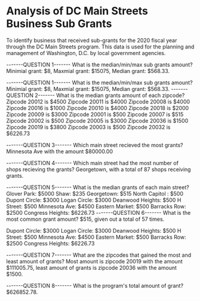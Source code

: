 # Analysis of DC Main Streets Business Sub Grants
 To identify business that received sub-grants for the 2020 fiscal year through the DC Main Streets program. This data is used for the planning and management of Washington, D.C. by local government agencies.

-------QUESTION 1-------
What is the median/min/max sub grants amount? Minimial grant: $8, Maxmial grant: $15075, Median grant: $568.33.

-------QUESTION 1-------
What is the median/min/max sub grants amount? Minimial grant: $8, Maxmial grant: $15075, Median grant: $568.33.
-------QUESTION 2-------
What is the median grants amount of each zipcode?
Zipcode 20012 is $4500
Zipcode 20011 is $4000
Zipcode 20008 is $4000
Zipcode 20016 is $1000
Zipcode 20010 is $4000
Zipcode 20018 is $2000
Zipcode 20009 is $3000
Zipcode 20001 is $500
Zipcode 20007 is $515
Zipcode 20002 is $500
Zipcode 20005 is $3000
Zipcode 20036 is $1500
Zipcode 20019 is $3800
Zipcode 20003 is $500
Zipcode 20032 is $6226.73

-------QUESTION 3-------
Which main street recieved the most grants? Minnesota Ave with the amount $80000.00

-------QUESTION 4-------
Which main street had the most number of shops recieving the grants? Georgetown, with a total of 87 shops receiving grants.

-------QUESTION 5-------
What is the median grants of each main street?
Glover Park: $5000
Shaw: $235
Georgetown: $515
North Capitol : $500
Dupont Circle: $3000
Logan Circle: $3000
Deanwood Heights: $500
H Street: $500
Minnesota Ave: $4500
Eastern Market: $500
Barracks Row: $2500
Congress Heights: $6226.73
-------QUESTION 6-------
What is the most common grant amount? $515, given out a total of 57 times.

Dupont Circle: $3000
Logan Circle: $3000
Deanwood Heights: $500
H Street: $500
Minnesota Ave: $4500
Eastern Market: $500
Barracks Row: $2500
Congress Heights: $6226.73


-------QUESTION 7-------
What are the zipcodes that gained the most and least amount of grants? Most amount is zipcode 20019 with the amount $111005.75, least amount of grants is zipcode 20036 with the amount $1500.


-------QUESTION 8-------
What is the program's total amount of grant? $626852.78.
